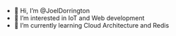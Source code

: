 - 👋 Hi, I’m @JoelDorrington
- 👀 I’m interested in IoT and Web development
- 🌱 I’m currently learning Cloud Architecture and Redis

<!---
JoelDorrington/JoelDorrington is a ✨ special ✨ repository because its `README.md` (this file) appears on your GitHub profile.
You can click the Preview link to take a look at your changes.
--->
